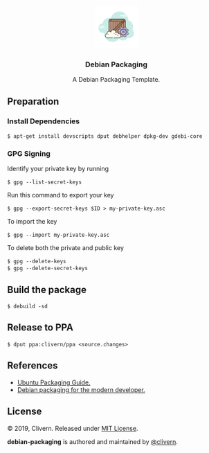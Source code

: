 <p align="center">
    <img alt="Debian Packaging Logo" src="https://raw.githubusercontent.com/clivern/debian-packaging/master/assets/img/logo.png" height="100" />
    <h3 align="center">Debian Packaging</h3>
    <p align="center">A Debian Packaging Template.</p>
</p>


## Preparation

### Install Dependencies

```console
$ apt-get install devscripts dput debhelper dpkg-dev gdebi-core
```

### GPG Signing

Identify your private key by running

```console
$ gpg --list-secret-keys
```

Run this command to export your key

```console
$ gpg --export-secret-keys $ID > my-private-key.asc
```

To import the key

```console
$ gpg --import my-private-key.asc
```

To delete both the private and public key

```console
$ gpg --delete-keys
$ gpg --delete-secret-keys
```


## Build the package

```console
$ debuild -sd
```

## Release to PPA

```console
$ dput ppa:clivern/ppa <source.changes>
```


## References

- [Ubuntu Packaging Guide.](http://packaging.ubuntu.com/)
- [Debian packaging for the modern developer.](https://github.com/phusion/debian-packaging-for-the-modern-developer)


## License

© 2019, Clivern. Released under [MIT License](https://opensource.org/licenses/mit-license.php).

**debian-packaging** is authored and maintained by [@clivern](http://github.com/clivern).
